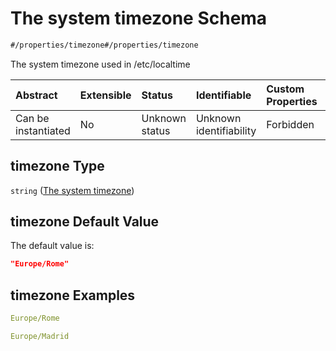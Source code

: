 # The system timezone Schema

```txt
#/properties/timezone#/properties/timezone
```

The system timezone used in /etc/localtime

| Abstract            | Extensible | Status         | Identifiable            | Custom Properties | Additional Properties | Access Restrictions | Defined In                                                                                |
| :------------------ | :--------- | :------------- | :---------------------- | :---------------- | :-------------------- | :------------------ | :---------------------------------------------------------------------------------------- |
| Can be instantiated | No         | Unknown status | Unknown identifiability | Forbidden         | Allowed               | none                | [configuration.schema.json*](../schemas/configuration.schema.json "open original schema") |

## timezone Type

`string` ([The system timezone](configuration-properties-the-system-timezone.md))

## timezone Default Value

The default value is:

```json
"Europe/Rome"
```

## timezone Examples

```yaml
Europe/Rome

```

```yaml
Europe/Madrid

```
